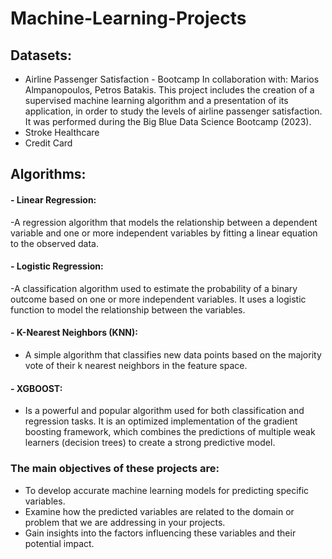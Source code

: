 # Machine-Learning-Projects


## Datasets:
 - Airline Passenger Satisfaction - Bootcamp
   In collaboration with:
    Marios Almpanopoulos, 
    Petros Batakis.
   This project includes the creation of a supervised machine learning algorithm and a presentation of its application, in order to study the levels of airline 
   passenger satisfaction. It was performed during the Big Blue Data Science Bootcamp (2023).
 - Stroke Healthcare
 - Credit Card

## Algorithms:
#### - Linear Regression:
-A regression algorithm that models the relationship between a dependent variable and one or more independent variables by fitting a linear equation to the observed data.
#### - Logistic Regression:
-A classification algorithm used to estimate the probability of a binary outcome based on one or more independent variables. It uses a logistic function to model the relationship between the variables.
#### - K-Nearest Neighbors (KNN):
- A simple algorithm that classifies new data points based on the majority vote of their k nearest neighbors in the feature space.
#### -  XGBOOST:
- Is a powerful and popular algorithm used for both classification and regression tasks. It is an optimized implementation of the gradient boosting framework, which combines the predictions of multiple weak learners (decision trees) to create a strong predictive model.


### The main objectives of these projects are:
 - To develop accurate machine learning models for predicting specific variables.
 - Examine how the predicted variables are related to the domain or problem  that we  are addressing in your projects.
 - Gain insights into the factors influencing these variables and their potential impact.
